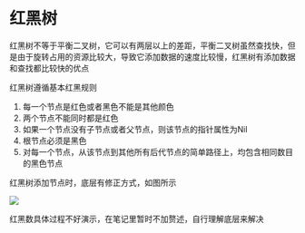 # 红黑树

红黑树不等于平衡二叉树，它可以有两层以上的差距，平衡二叉树虽然查找快，但是由于旋转占用的资源比较大，导致它添加数据的速度比较慢，红黑树有添加数据和查找都比较快的优点

红黑树遵循基本红黑规则

1. 每一个节点是红色或者黑色不能是其他颜色
2. 两个节点不能同时都是红色
3. 如果一个节点没有子节点或者父节点，则该节点的指针属性为Nil
4. 根节点必须是黑色
5. 对每一个节点，从该节点到其他所有后代节点的简单路径上，均包含相同数目的黑色节点

红黑树添加节点时，底层有修正方式，如图所示

![](C:\Users\余思衡\Desktop\Markdown学习\图片保存处\IMG_20231010_221131.jpg)

红黑数具体过程不好演示，在笔记里暂时不加赘述，自行理解底层来解决